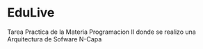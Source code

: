 # EduLive
Tarea Practica de la Materia Programacion II donde se realizo una Arquitectura de Sofware N-Capa

